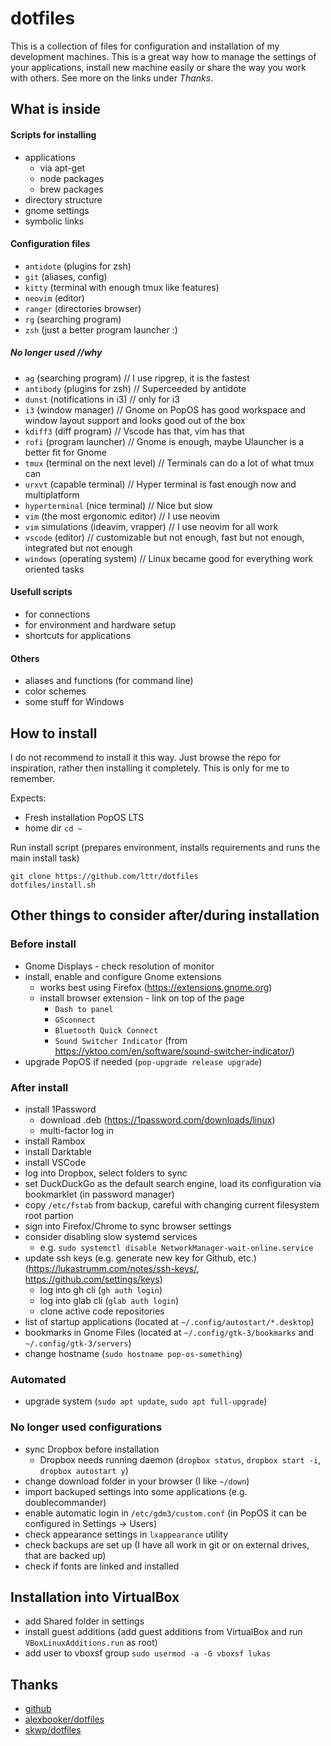 # dotfiles

This is a collection of files for configuration and installation of my
development machines. This is a great way how to manage the settings of your
applications, install new machine easily or share the way you work with others.
See more on the links under _Thanks_.

## What is inside

#### Scripts for installing

- applications
  - via apt-get
  - node packages
  - brew packages
- directory structure
- gnome settings
- symbolic links

#### Configuration files

- `antidote` (plugins for zsh)
- `git` (aliases, config)
- `kitty` (terminal with enough tmux like features)
- `neovim` (editor)
- `ranger` (directories browser)
- `rg` (searching program)
- `zsh` (just a better program launcher :)

##### No longer used //why

- `ag` (searching program) // I use ripgrep, it is the fastest
- `antibody` (plugins for zsh) // Superceeded by antidote
- `dunst` (notifications in i3) // only for i3
- `i3` (window manager) // Gnome on PopOS has good workspace and window layout
  support and looks good out of the box
- `kdiff3` (diff program) // Vscode has that, vim has that
- `rofi` (program launcher) // Gnome is enough, maybe Ulauncher is a better fit
  for Gnome
- `tmux` (terminal on the next level) // Terminals can do a lot of what tmux can
- `urxvt` (capable terminal) // Hyper terminal is fast enough now and
  multiplatform
- `hyperterminal` (nice terminal) // Nice but slow
- `vim` (the most ergonomic editor) // I use neovim
- `vim` simulations (ideavim, vrapper) // I use neovim for all work
- `vscode` (editor) // customizable but not enough, fast but not enough,
  integrated but not enough
- `windows` (operating system) // Linux became good for everything work oriented
  tasks

#### Usefull scripts

- for connections
- for environment and hardware setup
- shortcuts for applications

#### Others

- aliases and functions (for command line)
- color schemes
- some stuff for Windows

## How to install

I do not recommend to install it this way. Just browse the repo for inspiration,
rather then installing it completely. This is only for me to remember.

Expects:

- Fresh installation PopOS LTS
- home dir `cd ~`

Run install script (prepares environment, installs requirements and runs the
main install task)

```
git clone https://github.com/lttr/dotfiles
dotfiles/install.sh
```

## Other things to consider after/during installation

### Before install

- Gnome Displays - check resolution of monitor
- install, enable and configure Gnome extensions
  - works best using Firefox (https://extensions.gnome.org)
  - install browser extension - link on top of the page
    - `Dash to panel`
    - `GSconnect`
    - `Bluetooth Quick Connect`
    - `Sound Switcher Indicator` (from
      https://yktoo.com/en/software/sound-switcher-indicator/)
- upgrade PopOS if needed (`pop-upgrade release upgrade`)

### After install

- install 1Password
  - download .deb (https://1password.com/downloads/linux)
  - multi-factor log in
- install Rambox
- install Darktable
- install VSCode
- log into Dropbox, select folders to sync
- set DuckDuckGo as the default search engine, load its configuration via
  bookmarklet (in password manager)
- copy `/etc/fstab` from backup, careful with changing current filesystem root
  partion
- sign into Firefox/Chrome to sync browser settings
- consider disabling slow systemd services
  - e.g. `sudo systemctl disable NetworkManager-wait-online.service`
- update ssh keys (e.g. generate new key for Github, etc.)
  (https://lukastrumm.com/notes/ssh-keys/, https://github.com/settings/keys)
  - log into gh cli (`gh auth login`)
  - log into glab cli (`glab auth login`)
  - clone active code repositories
- list of startup applications (located at `~/.config/autostart/*.desktop`)
- bookmarks in Gnome Files (located at `~/.config/gtk-3/bookmarks` and
  `~/.config/gtk-3/servers`)
- change hostname (`sudo hostname pop-os-something`)

### Automated

- upgrade system (`sudo apt update`, `sudo apt full-upgrade`)

### No longer used configurations

- sync Dropbox before installation
  - Dropbox needs running daemon (`dropbox status`, `dropbox start -i`,
    `dropbox autostart y`)
- change download folder in your browser (I like `~/down`)
- import backuped settings into some applications (e.g. doublecommander)
- enable automatic login in `/etc/gdm3/custom.conf` (in PopOS it can be
  configured in Settings -> Users)
- check appearance settings in `lxappearance` utility
- check backups are set up (I have all work in git or on external drives, that
  are backed up)
- check if fonts are linked and installed

## Installation into VirtualBox

- add Shared folder in settings
- install guest additions (add guest additions from VirtualBox and run
  `VBoxLinuxAdditions.run` as root)
- add user to vboxsf group `sudo usermod -a -G vboxsf lukas`

## Thanks

- [github](http://dotfiles.github.io/)
- [alexbooker/dotfiles](https://github.com/alexbooker/dotfiles)
- [skwp/dotfiles](https://github.com/skwp/dotfiles)
